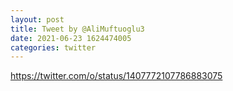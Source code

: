 ```yaml
--- 
layout: post 
title: Tweet by @AliMuftuoglu3 
date: 2021-06-23 1624474005 
categories: twitter 
--- 
```

https://twitter.com/o/status/1407772107786883075
